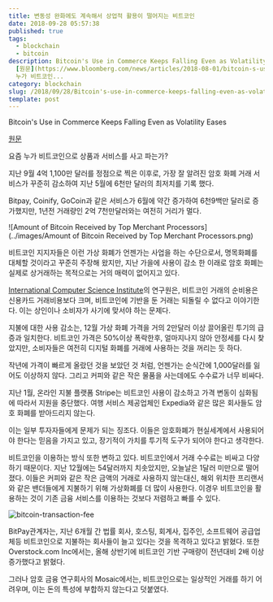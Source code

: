 ```yaml
---
title: 변동성 완화에도 계속해서 상업적 활용이 떨어지는 비트코인
date: 2018-09-28 05:57:38
published: true
tags:
  - blockchain
  - bitcoin
description: Bitcoin's Use in Commerce Keeps Falling Even as Volatility Eases
  [원문](https://www.bloomberg.com/news/articles/2018-08-01/bitcoin-s-use-in-commerce-keeps-falling-even-as-volatility-eases)   요즘
  누가 비트코인...
category: blockchain
slug: /2018/09/28/Bitcoin's-use-in-commerce-keeps-falling-even-as-volatility-eases/
template: post
---
```


Bitcoin's Use in Commerce Keeps Falling Even as Volatility Eases

[원문](https://www.bloomberg.com/news/articles/2018-08-01/bitcoin-s-use-in-commerce-keeps-falling-even-as-volatility-eases)

요즘 누가 비트코인으로 상품과 서비스를 사고 파는가?

지난 9월 4억 1,100만 달러를 정점으로 찍은 이후로, 가장 잘 알려진 암호 화폐 거래 서비스가 꾸준히 감소하여 지난 5월에 6천만 달러의 최저치를 기록 했다.

Bitpay, Coinify, GoCoin과 같은 서비스가 6월에 약간 증가하여 6천9백만 달러로 증가했지만, 1년전 거래량인 2억 7천만달러와는 여전히 거리가 멀다.

![Amount of Bitcoin Received by Top Merchant Processors](../images/Amount of Bitcoin Received by Top Merchant Processors.png)

비트코인 지지자들은 이런 가상 화폐가 언젠가는 사업을 하는 수단으로서, 명목화폐를 대체할 것이라고 꾸준히 주장해 왔지만, 지난 가을에 사용이 감소 한 이래로 암호 화폐는 실제로 상거래하는 목적으로는 거의 매력이 없어지고 있다.

[International Computer Science Institute](https://en.wikipedia.org/wiki/International_Computer_Science_Institute)의 연구원은, 비트코인 거래의 순비용은 신용카드 거래비용보다 크며, 비트코인에 기반을 둔 거래는 되돌릴 수 없다고 이야기한다. 이는 상인이나 소비자가 사기에 맞서야 하는 문제다.

지불에 대한 사용 감소는, 12월 가상 화폐 가격을 거의 2만달러 이상 끌어올린 투기의 급증과 일치한다. 비트코인 가격은 50%이상 폭락한후, 얼마지나지 않아 안정세를 다시 찾았지만, 소비자들은 여전히 디지털 화폐를 거래에 사용하는 것을 꺼리는 듯 하다.

작년에 가격이 빠르게 올랐던 것을 보았던 것 처럼, 언젠가는 순식간에 1,000달러를 잃어도 이상하지 않다. 그리고 커피와 같은 작은 물품을 사는데에도 수수료가 너무 비싸다.

지난 1월, 온라인 지불 플랫폼 Stripe는 비트코인 사용이 감소하고 가격 변동이 심화됨에 따라서 지원을 중단했다. 여행 서비스 제공업체인 Expedia와 같은 많은 회사들도 암호 화폐를 받아드리지 않는다.

이는 일부 투자자들에게 문제가 되는 징조다. 이들은 암호화폐가 현실세계에서 사용되어야 한다는 믿음을 가지고 있고, 장기적이 가치를 투기적 도구가 되어야 한다고 생각한다.

비트코인을 이용하는 방식 또한 변하고 있다. 비트코인에서 거래 수수료는 비싸고 다양하기 때문이다. 지난 12월에는 54달러까지 치솟았지만, 오늘날은 1달러 미만으로 떨어졌다. 이들은 커피와 같은 작은 금액의 거래로 사용하지 않는대신, 해외 위치한 프리랜서와 같은 밴더들에게 지불하기 위해 가상화폐를 더 많이 사용한다. 이경우 비트코인을 활용하는 것이 기존 금융 서비스를 이용하는 것보다 저렴하고 빠를 수 있다.

![bitcoin-transaction-fee](../images/bitcoin-transaction-fee.png)

BitPay관계자는, 지난 6개월 간 법률 회사, 호스팅, 회계사, 집주인, 소프트웨어 공급업체등 비트코인으로 지불하는 회사들이 늘고 있다는 것을 목격하고 있다고 밝혔다. 또한 Overstock.com Inc에서는, 올해 상반기에 비트코인 기반 구매량이 전년대비 2배 이상 증가했다고 밝혔다.

그러나 암호 금융 연구회사의 Mosaic에서는, 비트코인으로는 일상적인 거래를 하기 어려우며, 이는 돈의 특성에 부합하지 않는다고 덧붙였다.
